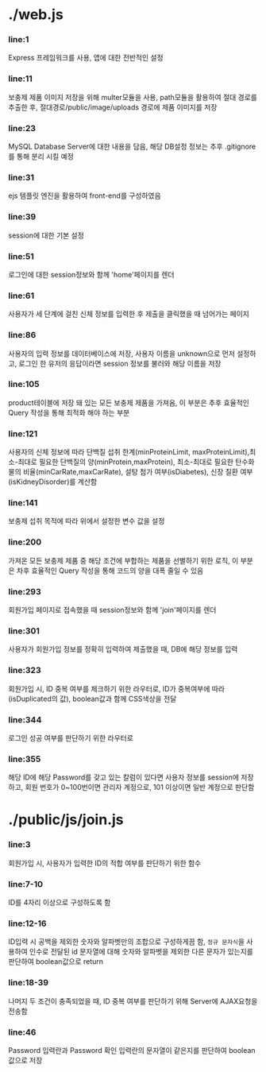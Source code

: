 # ./web.js

### line:1
Express 프레임워크를 사용, 앱에 대한 전반적인 설정

### line:11
보충제 제품 이미지 저장을 위해 multer모듈을 사용, path모듈을 활용하여 절대 경로를 추출한 후, 절대경로/public/image/uploads 경로에 제품 이미지를 저장

### line:23
MySQL Database Server에 대한 내용을 담음, 해당 DB설정 정보는 추후 .gitignore를 통해 분리 시킬 예정

### line:31
ejs 템플릿 엔진을 활용하여 front-end를 구성하였음

### line:39
session에 대한 기본 설정

### line:51
로그인에 대한 session정보와 함께 'home'페이지를 렌더

### line:61
사용자가 세 단계에 걸친 신체 정보를 입력한 후 제출을 클릭했을 때 넘어가는 페이지

### line:86
사용자의 입력 정보를 데이터베이스에 저장, 사용자 이름을 unknown으로 먼저 설정하고, 로그인 한 유저의 응답이라면 session 정보를 불러와 해당 이름을 저장

### line:105
product테이블에 저장 돼 있는 모든 보충제 제품을 가져옴, 이 부분은 추후 효율적인 Query 작성을 통해 최적화 해야 하는 부분

### line:121
사용자의 신체 정보에 따라 단백질 섭취 한계(minProteinLimit, maxProteinLimit),최소-최대로 필요한 단백질의 양(minProtein,maxProtein), 최소-최대로 필요한 탄수화물의 비율(minCarRate,maxCarRate), 설탕 첨가 여부(isDiabetes), 신장 질환 여부(isKidneyDisorder)를 계산함

### line:141
보충제 섭취 목적에 따라 위에서 설정한 변수 값을 설정

### line:200
가져온 모든 보충제 제품 중 해당 조건에 부합하는 제품을 선별하기 위한 로직, 이 부분은 차후 효율적인 Query 작성을 통해 코드의 양을 대폭 줄일 수 있음

### line:293
회원가입 페이지로 접속했을 때 session정보와 함께 'join'페이지를 렌더

### line:301
사용자가 회원가입 정보를 정확히 입력하여 제출했을 때, DB에 해당 정보를 입력

### line:323
회원가입 시, ID 중복 여부를 체크하기 위한 라우터로, ID가 중복여부에 따라(isDuplicated의 값), boolean값과 함께 CSS색상을 전달

### line:344
로그인 성공 여부를 판단하기 위한 라우터로

### line:355
해당 ID에 해당 Password를 갖고 있는 칼럼이 있다면 사용자 정보를 session에 저장하고, 회원 번호가 0~100번이면 관리자 계정으로, 101 이상이면 일반 계정으로 판단함

# ./public/js/join.js

### line:3
회원가입 시, 사용자가 입력한 ID의 적합 여부를 판단하기 위한 함수

### line:7-10
ID를 4자리 이상으로 구성하도록 함

### line:12-16
ID입력 시 공백을 제외한 숫자와 알파벳만의 조합으로 구성하게끔 함, `정규 문자식`을 사용하여 인수로 전달된 id 문자열에 대해 숫자와 알파벳을 제외한 다른 문자가 있는지를 판단하여 boolean값으로 return

### line:18-39
나머지 두 조건이 충족되었을 때, ID 중복 여부를 판단하기 위해 Server에 AJAX요청을 전송함

### line:46
Password 입력란과 Password 확인 입력란의 문자열이 같은지를 판단하여 boolean값으로 저장


